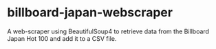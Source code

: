# billboard-japan-webscraper

A web-scraper using BeautifulSoup4 to retrieve data from the Billboard Japan Hot 100 and add it to a CSV file. 
